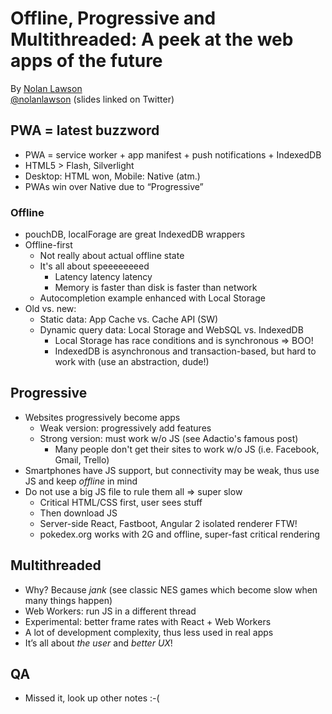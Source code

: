 # Offline, Progressive and Multithreaded: A peek at the web apps of the future

By [Nolan Lawson](http://nolanlawson.com/)  
[@nolanlawson](https://twitter.com/nolanlawson) (slides linked on Twitter)

## PWA = latest buzzword

- PWA = service worker + app manifest + push notifications + IndexedDB
- HTML5 > Flash, Silverlight
- Desktop: HTML won, Mobile: Native (atm.)
- PWAs win over Native due to “Progressive”

### Offline
- pouchDB, localForage are great IndexedDB wrappers
- Offline-first
  - Not really about actual offline state
  - It's all about speeeeeeeed
    - Latency latency latency
    - Memory is faster than disk is faster than network
  - Autocompletion example enhanced with Local Storage
- Old vs. new:
  - Static data: App Cache vs. Cache API (SW)
  - Dynamic query data: Local Storage and WebSQL vs. IndexedDB
    - Local Storage has race conditions and is synchronous => BOO!
    - IndexedDB is asynchronous and transaction-based, but hard to work with (use an abstraction, dude!)

## Progressive
- Websites progressively become apps
  - Weak version: progressively add features
  - Strong version: must work w/o JS (see Adactio's famous post)
    - Many people don't get their sites to work w/o JS (i.e. Facebook, Gmail, Trello)
- Smartphones have JS support, but connectivity may be weak, thus use JS and keep *offline* in mind
- Do not use a big JS file to rule them all => super slow
  - Critical HTML/CSS first, user sees stuff
  - Then download JS
  - Server-side React, Fastboot, Angular 2 isolated renderer FTW!
  - pokedex.org works with 2G and offline, super-fast critical rendering

## Multithreaded

- Why? Because *jank* (see classic NES games which become slow when many things happen)
- Web Workers: run JS in a different thread
- Experimental: better frame rates with React + Web Workers
- A lot of development complexity, thus less used in real apps
- It’s all about *the user* and *better UX*!

## QA

- Missed it, look up other notes :-(
